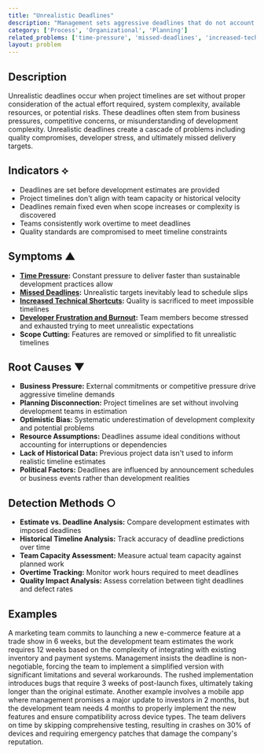 ```yaml
---
title: "Unrealistic Deadlines"
description: "Management sets aggressive deadlines that do not account for the actual effort required, leading to compromised quality and unsustainable work practices."
category: ['Process', 'Organizational', 'Planning']
related_problems: ['time-pressure', 'missed-deadlines', 'increased-technical-shortcuts']
layout: problem
---
```


## Description

Unrealistic deadlines occur when project timelines are set without proper consideration of the actual effort required, system complexity, available resources, or potential risks. These deadlines often stem from business pressures, competitive concerns, or misunderstanding of development complexity. Unrealistic deadlines create a cascade of problems including quality compromises, developer stress, and ultimately missed delivery targets.

## Indicators ⟡

- Deadlines are set before development estimates are provided
- Project timelines don't align with team capacity or historical velocity
- Deadlines remain fixed even when scope increases or complexity is discovered
- Teams consistently work overtime to meet deadlines
- Quality standards are compromised to meet timeline constraints

## Symptoms ▲

- **[Time Pressure](time-pressure.md):** Constant pressure to deliver faster than sustainable development practices allow
- **[Missed Deadlines](missed-deadlines.md):** Unrealistic targets inevitably lead to schedule slips
- **[Increased Technical Shortcuts](increased-technical-shortcuts.md):** Quality is sacrificed to meet impossible timelines
- **[Developer Frustration and Burnout](developer-frustration-and-burnout.md):** Team members become stressed and exhausted trying to meet unrealistic expectations
- **Scope Cutting:** Features are removed or simplified to fit unrealistic timelines

## Root Causes ▼

- **Business Pressure:** External commitments or competitive pressure drive aggressive timeline demands
- **Planning Disconnection:** Project timelines are set without involving development teams in estimation
- **Optimistic Bias:** Systematic underestimation of development complexity and potential problems
- **Resource Assumptions:** Deadlines assume ideal conditions without accounting for interruptions or dependencies
- **Lack of Historical Data:** Previous project data isn't used to inform realistic timeline estimates
- **Political Factors:** Deadlines are influenced by announcement schedules or business events rather than development realities

## Detection Methods ○

- **Estimate vs. Deadline Analysis:** Compare development estimates with imposed deadlines
- **Historical Timeline Analysis:** Track accuracy of deadline predictions over time
- **Team Capacity Assessment:** Measure actual team capacity against planned work
- **Overtime Tracking:** Monitor work hours required to meet deadlines
- **Quality Impact Analysis:** Assess correlation between tight deadlines and defect rates

## Examples

A marketing team commits to launching a new e-commerce feature at a trade show in 6 weeks, but the development team estimates the work requires 12 weeks based on the complexity of integrating with existing inventory and payment systems. Management insists the deadline is non-negotiable, forcing the team to implement a simplified version with significant limitations and several workarounds. The rushed implementation introduces bugs that require 3 weeks of post-launch fixes, ultimately taking longer than the original estimate. Another example involves a mobile app where management promises a major update to investors in 2 months, but the development team needs 4 months to properly implement the new features and ensure compatibility across device types. The team delivers on time by skipping comprehensive testing, resulting in crashes on 30% of devices and requiring emergency patches that damage the company's reputation.